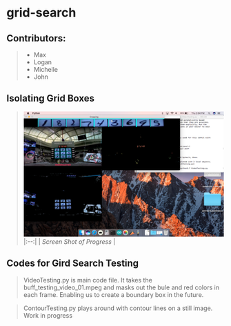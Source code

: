 # grid-search


## Contributors:
>- Max
>- Logan
>- Michelle
>- John

## Isolating Grid Boxes
>![alt tag](https://github.com/mmcevoy93/CMPUT274/blob/master/Screen%20Shot%202017-11-09%20at%202.54.48%20PM.png?raw=true "Screen Shot of Progress")
>|:--:| 
>| *Screen Shot of Progress* |

## Codes for Gird Search Testing
>VideoTesting.py is main code file. It takes the buff_testing_video_01.mpeg and masks out the bule and red colors in each frame. Enabling us to create a boundary box in the future.

>ContourTesting.py plays around with contour lines on a still image. Work in progress
